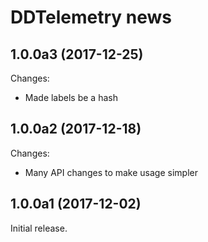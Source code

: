 # DDTelemetry news

## 1.0.0a3 (2017-12-25)

Changes:

* Made labels be a hash

## 1.0.0a2 (2017-12-18)

Changes:

* Many API changes to make usage simpler

## 1.0.0a1 (2017-12-02)

Initial release.
